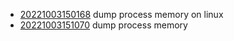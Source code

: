 - [20221003150168](/zet/20221003150168/README.md) dump process memory on linux
- [20221003151070](/zet/20221003151070/README.md) dump process memory
